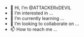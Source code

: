- 👋 Hi, I’m @ATTACKERxDEVIL
- 👀 I’m interested in ...
- 🌱 I’m currently learning ...
- 💞️ I’m looking to collaborate on ...
- 📫 How to reach me ...

<!---
ATTACKERxDEVIL/ATTACKERxDEVIL is a ✨ special ✨ repository because its `README.md` (this file) appears on your GitHub profile.
You can click the Preview link to take a look at your changes.
--->
